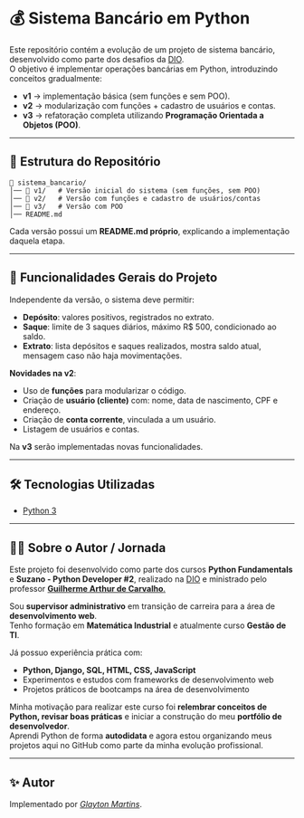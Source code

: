 # 💰 Sistema Bancário em Python

Este repositório contém a evolução de um projeto de sistema bancário, desenvolvido como parte dos desafios da [DIO](https://www.dio.me/).  
O objetivo é implementar operações bancárias em Python, introduzindo conceitos gradualmente:

- **v1** → implementação básica (sem funções e sem POO).  
- **v2** → modularização com funções + cadastro de usuários e contas.  
- **v3** → refatoração completa utilizando **Programação Orientada a Objetos (POO)**.  

---

## 📌 Estrutura do Repositório

```
📁 sistema_bancario/
│── 📁 v1/   # Versão inicial do sistema (sem funções, sem POO)
│── 📁 v2/   # Versão com funções e cadastro de usuários/contas
│── 📁 v3/   # Versão com POO
│── README.md
```

Cada versão possui um **README.md próprio**, explicando a implementação daquela etapa.

---

## 🚀 Funcionalidades Gerais do Projeto

Independente da versão, o sistema deve permitir:

- **Depósito**: valores positivos, registrados no extrato.  
- **Saque**: limite de 3 saques diários, máximo R$ 500, condicionado ao saldo.  
- **Extrato**: lista depósitos e saques realizados, mostra saldo atual, mensagem caso não haja movimentações.  

**Novidades na v2**:  
- Uso de **funções** para modularizar o código.  
- Criação de **usuário (cliente)** com: nome, data de nascimento, CPF e endereço.  
- Criação de **conta corrente**, vinculada a um usuário.  
- Listagem de usuários e contas.    

Na **v3** serão implementadas novas funcionalidades.

---

## 🛠 Tecnologias Utilizadas

- [Python 3](https://www.python.org/)

---

## 👨‍💻 Sobre o Autor / Jornada

Este projeto foi desenvolvido como parte dos cursos **Python Fundamentals** e **Suzano - Python Developer #2**, realizado na [DIO](https://www.dio.me/) e ministrado pelo professor [**Guilherme Arthur de Carvalho**.  ](https://www.linkedin.com/in/decarvalhogui/)

Sou **supervisor administrativo** em transição de carreira para a área de **desenvolvimento web**.  
Tenho formação em **Matemática Industrial** e atualmente curso **Gestão de TI**.  

Já possuo experiência prática com:  
- **Python, Django, SQL, HTML, CSS, JavaScript**  
- Experimentos e estudos com frameworks de desenvolvimento web  
- Projetos práticos de bootcamps na área de desenvolvimento  

Minha motivação para realizar este curso foi **relembrar conceitos de Python, revisar boas práticas** e iniciar a construção do meu **portfólio de desenvolvedor**.  
Aprendi Python de forma **autodidata** e agora estou organizando meus projetos aqui no GitHub como parte da minha evolução profissional.  

---

## ✨ Autor

Implementado por [*Glayton Martins*](https://www.linkedin.com/in/gr-martins/).
